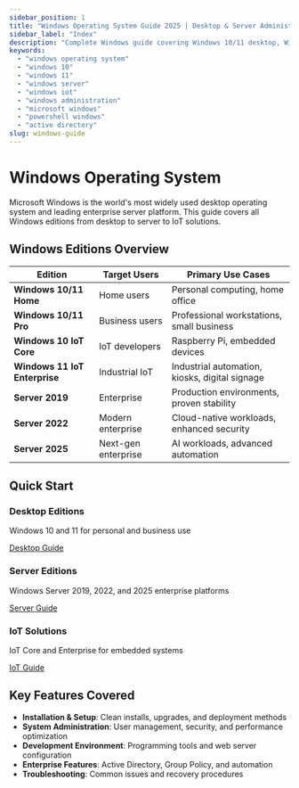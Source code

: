 ```yaml
---
sidebar_position: 1
title: "Windows Operating System Guide 2025 | Desktop & Server Administration"
sidebar_label: "Index"
description: "Complete Windows guide covering Windows 10/11 desktop, Windows Server 2019/2022/2025, IoT Core/Enterprise, PowerShell automation, and Active Directory."
keywords: 
  - "windows operating system"
  - "windows 10"
  - "windows 11"
  - "windows server"
  - "windows iot"
  - "windows administration"
  - "microsoft windows"
  - "powershell windows"
  - "active directory"
slug: windows-guide
---
```


# Windows Operating System

Microsoft Windows is the world's most widely used desktop operating system and leading enterprise server platform. This guide covers all Windows editions from desktop to server to IoT solutions.

## Windows Editions Overview

| Edition | Target Users | Primary Use Cases |
|---------|--------------|-------------------|
| **Windows 10/11 Home** | Home users | Personal computing, home office |
| **Windows 10/11 Pro** | Business users | Professional workstations, small business |
| **Windows 10 IoT Core** | IoT developers | Raspberry Pi, embedded devices |
| **Windows 11 IoT Enterprise** | Industrial IoT | Industrial automation, kiosks, digital signage |
| **Server 2019** | Enterprise | Production environments, proven stability |
| **Server 2022** | Modern enterprise | Cloud-native workloads, enhanced security |
| **Server 2025** | Next-gen enterprise | AI workloads, advanced automation |

## Quick Start

<div className="row">
  <div className="col col--4">
    <div className="card">
      <div className="card__header">
        <h3>Desktop Editions</h3>
      </div>
      <div className="card__body">
        <p>Windows 10 and 11 for personal and business use</p>
      </div>
      <div className="card__footer">
        <a href="./desktop/" className="button button--primary">Desktop Guide</a>
      </div>
    </div>
  </div>
  
  <div className="col col--4">
    <div className="card">
      <div className="card__header">
        <h3>Server Editions</h3>
      </div>
      <div className="card__body">
        <p>Windows Server 2019, 2022, and 2025 enterprise platforms</p>
      </div>
      <div className="card__footer">
        <a href="./server/" className="button button--primary">Server Guide</a>
      </div>
    </div>
  </div>
  
  <div className="col col--4">
    <div className="card">
      <div className="card__header">
        <h3>IoT Solutions</h3>
      </div>
      <div className="card__body">
        <p>IoT Core and Enterprise for embedded systems</p>
      </div>
      <div className="card__footer">
        <a href="./iot/" className="button button--primary">IoT Guide</a>
      </div>
    </div>
  </div>
</div>

## Key Features Covered

- **Installation & Setup**: Clean installs, upgrades, and deployment methods
- **System Administration**: User management, security, and performance optimization  
- **Development Environment**: Programming tools and web server configuration
- **Enterprise Features**: Active Directory, Group Policy, and automation
- **Troubleshooting**: Common issues and recovery procedures
